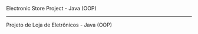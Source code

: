 Electronic Store Project - Java (OOP)

-------------------------------------

Projeto de Loja de Eletrônicos - Java (OOP)
